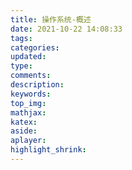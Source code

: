 ```yaml
---
title: 操作系统-概述
date: 2021-10-22 14:08:33
tags:
categories:
updated:
type:
comments:
description:
keywords:
top_img:
mathjax:
katex:
aside:
aplayer:
highlight_shrink:
---
```

